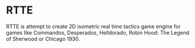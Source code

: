 # RTTE
RTTE is attempt to create 2D isometric real time tactics game engine for games like Commandos, Desperados, Helldorado, Robin Hood: The Legend of Sherwood or Chicago 1930.

